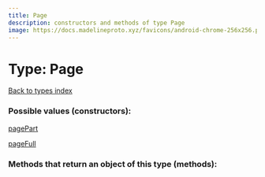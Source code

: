 ```yaml
---
title: Page
description: constructors and methods of type Page
image: https://docs.madelineproto.xyz/favicons/android-chrome-256x256.png
---
```

# Type: Page  
[Back to types index](index.md)



### Possible values (constructors):

[pagePart](../constructors/pagePart.md)  

[pageFull](../constructors/pageFull.md)  



### Methods that return an object of this type (methods):



